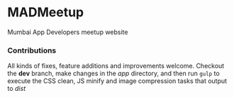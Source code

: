 # MADMeetup

Mumbai App Developers meetup website

### Contributions
All kinds of fixes, feature additions and improvements welcome. Checkout the **dev** branch, make changes in the *app* directory, and then run `gulp` to execute the CSS clean, JS minify and image compression tasks that output to *dist*

